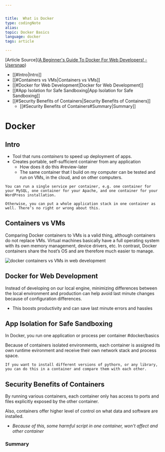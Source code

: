 ```yaml
---


title:  What is Docker
type: codingNote
alias:
topic: Docker Basics 
language: docker
tags: article

---
```

[Article Source]([A Beginner's Guide To Docker For Web Developers! - Usersnap](https://usersnap.com/blog/docker-for-web-developers/))


- [[#Intro|Intro]]
- [[#Containers vs VMs|Containers vs VMs]]
- [[#Docker for Web Development|Docker for Web Development]]
- [[#App Isolation for Safe Sandboxing|App Isolation for Safe Sandboxing]]
- [[#Security Benefits of Containers|Security Benefits of Containers]]
	- [[#Security Benefits of Containers#Summary|Summary]]



# Docker 

## Intro


- Tool that runs *containers* to speed up deployment of apps. 
- Creates portable, self-sufficient container from any application
	- How does it do this #review-later 
	- The same container that I build on my computer can be tested and run on VMs, in the cloud, and on other computers.

```ad-abstract
You can run a single service per container, e.g. one container for your MySQL, one container for your Apache, and one container for your WordPress installation.

Otherwise, you can put a whole application stack in one container as well. There’s no right or wrong about this.
```



## Containers vs VMs

Comparing Docker containers to VMs is a valid thing, although containers do not replace VMs. Virtual machines basically have a full operating system with its own memory management, device drivers, etc. In contrast, Docker containers share the host’s OS and are therefore much easier to manage.

![docker containers vs VMs in web development](https://ds6br8f5qp1u2.cloudfront.net/blog/wp-content/uploads/2015/06/docker-container-vs-vms-web-dev.png?x82505)


## Docker for Web Development

Instead of developing on our local engine, minimizing differences between the local environment and production can help avoid last minute changes because of configuration differences. 
- This boosts productivity and can save last minute errors and hassles


## App Isolation for Safe Sandboxing

In Docker, you run one application or process per container #docker/basics

Because of containers isolated environments, each container is assigned its own runtime evironment and receive their own network stack and process space. 

```ad-example
If you want to install different versions of pythorn, or any library, you can do this in a container and compare them with each other.
```


## Security Benefits of Containers

By running various containers, each container only has access to ports and files explicitly exposed by the other container.

Also, containers offer higher level of control on what data and software are installed. 
- *Because of this, some harmful script in one container, won't affect and other container*




### Summary

